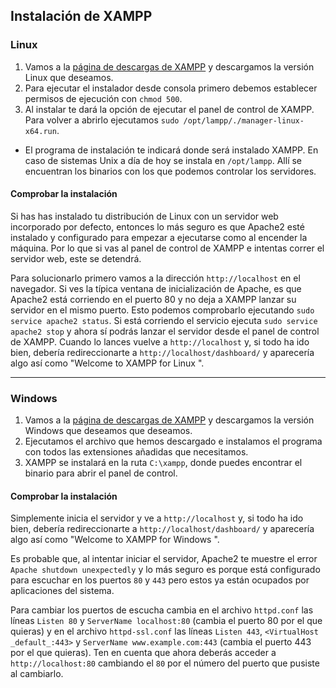 ## Instalación de XAMPP

### Linux
1. Vamos a la [página de descargas de XAMPP](https://www.apachefriends.org/download.html) y descargamos la versión Linux que deseamos.
2. Para ejecutar el instalador desde consola primero debemos establecer permisos de ejecución con `chmod 500`.
3. Al instalar te dará la opción de ejecutar el panel de control de XAMPP. Para volver a abrirlo ejecutamos `sudo /opt/lampp/./manager-linux-x64.run`.

- El programa de instalación te indicará donde será instalado XAMPP. En caso de sistemas Unix a día de hoy se instala en `/opt/lampp`. Allí se encuentran los binarios con los que podemos controlar los servidores.

#### Comprobar la instalación
Si has has instalado tu distribución de Linux con un servidor web incorporado por defecto, entonces lo más seguro es que Apache2 esté instalado y configurado para empezar a ejecutarse como al encender la máquina. Por lo que si vas al panel de control de XAMPP e intentas correr el servidor web, este se detendrá.

Para solucionarlo primero vamos a la dirección `http://localhost` en el navegador. Si ves la típica ventana de inicialización de Apache, es que Apache2 está corriendo en el puerto 80 y no deja a XAMPP lanzar su servidor en el mismo puerto. Esto podemos comprobarlo ejecutando `sudo service apache2 status`. Si está corriendo el servicio ejecuta `sudo service apache2 stop` y ahora sí podrás lanzar el servidor desde el panel de control de XAMPP. Cuando lo lances vuelve a `http://localhost` y, si todo ha ido bien, debería redireccionarte a `http://localhost/dashboard/` y aparecería algo así como "Welcome to XAMPP for Linux <version>".

_______________________________

### Windows
1. Vamos a la [página de descargas de XAMPP](https://www.apachefriends.org/download.html) y descargamos la versión Windows que deseamos que deseamos.
2. Ejecutamos el archivo que hemos descargado e instalamos el programa con todos las extensiones añadidas que necesitamos.
3. XAMPP se instalará en la ruta `C:\xampp`, donde puedes encontrar el binario para abrir el panel de control.

#### Comprobar la instalación
Simplemente inicia el servidor y ve a `http://localhost` y, si todo ha ido bien, debería redireccionarte a `http://localhost/dashboard/` y aparecería algo así como "Welcome to XAMPP for Windows <version>".

Es probable que, al intentar iniciar el servidor, Apache2 te muestre el error `Apache shutdown unexpectedly` y lo más seguro es porque está configurado para escuchar en los puertos `80` y `443` pero estos ya están ocupados por aplicaciones del sistema.

Para cambiar los puertos de escucha cambia en el archivo `httpd.conf` las líneas `Listen 80` y `ServerName localhost:80` (cambia el puerto 80 por el que quieras) y en el archivo `httpd-ssl.conf` las líneas `Listen 443`, `<VirtualHost _default_:443>` y `ServerName www.example.com:443` (cambia el puerto 443 por el que quieras). Ten en cuenta que ahora deberás acceder a `http://localhost:80` cambiando el `80` por el número del puerto que pusiste al cambiarlo.